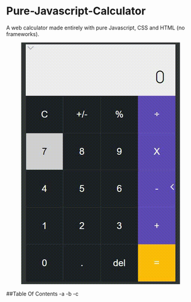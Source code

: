 # Pure-Javascript-Calculator

A web calculator made entirely with pure Javascript, CSS and HTML (no frameworks).

<p align="center">
    <img src="calc.gif">
</p>

##Table Of Contents
-a
-b
-c
